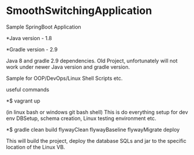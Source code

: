 # SmoothSwitchingApplication
Sample SpringBoot Application


*Java version - 1.8

*Gradle version - 2.9


Java 8 and gradle 2.9 dependencies. Old Project, unfortunately will not work under newer Java version and gradle version.

Sample for OOP/DevOps/Linux Shell Scripts etc.

useful commands

*$ vagrant up   

(in linux bash or windows git bash shell)
This is do everything setup for dev env DBSetup, schema creation, Linux testing environment etc.

*$ gradle clean build flywayClean flywayBaseline flywayMigrate deploy 


This will build the project, deploy the database SQLs and jar to the specific location of the Linux VB.
